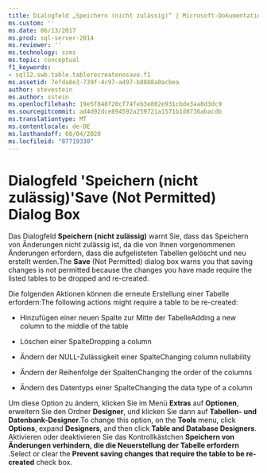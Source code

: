 ```yaml
---
title: Dialogfeld „Speichern (nicht zulässig)“ | Microsoft-Dokumentation
ms.custom: ''
ms.date: 06/13/2017
ms.prod: sql-server-2014
ms.reviewer: ''
ms.technology: ssms
ms.topic: conceptual
f1_keywords:
- sql12.swb.table.tablerecreatenosave.f1
ms.assetid: 7efda8e3-739f-4c97-a497-b8808a0acbea
author: stevestein
ms.author: sstein
ms.openlocfilehash: 19e5f848f20cf74feb3e802e931cbde3aa8d3dc9
ms.sourcegitcommit: ad4d92dce894592a259721a1571b1d8736abacdb
ms.translationtype: MT
ms.contentlocale: de-DE
ms.lasthandoff: 08/04/2020
ms.locfileid: "87719330"
---
```

# <a name="save-not-permitted-dialog-box"></a><span data-ttu-id="55527-102">Dialogfeld 'Speichern (nicht zulässig)'</span><span class="sxs-lookup"><span data-stu-id="55527-102">Save (Not Permitted) Dialog Box</span></span>
  <span data-ttu-id="55527-103">Das Dialogfeld **Speichern (nicht zulässig)** warnt Sie, dass das Speichern von Änderungen nicht zulässig ist, da die von Ihnen vorgenommenen Änderungen erfordern, dass die aufgelisteten Tabellen gelöscht und neu erstellt werden.</span><span class="sxs-lookup"><span data-stu-id="55527-103">The **Save** (Not Permitted) dialog box warns you that saving changes is not permitted because the changes you have made require the listed tables to be dropped and re-created.</span></span>  
  
 <span data-ttu-id="55527-104">Die folgenden Aktionen können die erneute Erstellung einer Tabelle erfordern:</span><span class="sxs-lookup"><span data-stu-id="55527-104">The following actions might require a table to be re-created:</span></span>  
  
-   <span data-ttu-id="55527-105">Hinzufügen einer neuen Spalte zur Mitte der Tabelle</span><span class="sxs-lookup"><span data-stu-id="55527-105">Adding a new column to the middle of the table</span></span>  
  
-   <span data-ttu-id="55527-106">Löschen einer Spalte</span><span class="sxs-lookup"><span data-stu-id="55527-106">Dropping a column</span></span>  
  
-   <span data-ttu-id="55527-107">Ändern der NULL-Zulässigkeit einer Spalte</span><span class="sxs-lookup"><span data-stu-id="55527-107">Changing column nullability</span></span>  
  
-   <span data-ttu-id="55527-108">Ändern der Reihenfolge der Spalten</span><span class="sxs-lookup"><span data-stu-id="55527-108">Changing the order of the columns</span></span>  
  
-   <span data-ttu-id="55527-109">Ändern des Datentyps einer Spalte</span><span class="sxs-lookup"><span data-stu-id="55527-109">Changing the data type of a column</span></span>  
  
 <span data-ttu-id="55527-110">Um diese Option zu ändern, klicken Sie im Menü **Extras** auf **Optionen**, erweitern Sie den Ordner **Designer**, und klicken Sie dann auf **Tabellen- und Datenbank-Designer**.</span><span class="sxs-lookup"><span data-stu-id="55527-110">To change this option, on the **Tools** menu, click **Options**, expand **Designers**, and then click **Table and Database Designers**.</span></span> <span data-ttu-id="55527-111">Aktivieren oder deaktivieren Sie das Kontrollkästchen **Speichern von Änderungen verhindern, die die Neuerstellung der Tabelle erfordern** .</span><span class="sxs-lookup"><span data-stu-id="55527-111">Select or clear the **Prevent saving changes that require the table to be re-created** check box.</span></span>  
  
  
